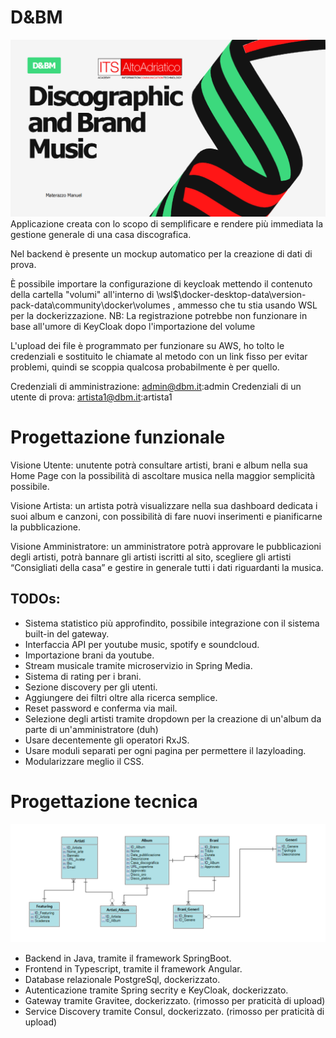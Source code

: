 # D&BM
![](SLIDE.png)
Applicazione creata con lo scopo di semplificare e rendere più immediata la gestione generale di una casa discografica.

Nel backend è presente un mockup automatico per la creazione di dati di prova.

È possibile importare la configurazione di keycloak mettendo il contenuto della cartella "volumi" all'interno di \\wsl$\docker-desktop-data\version-pack-data\community\docker\volumes , ammesso che tu stia usando WSL per la dockerizzazione.
NB: La registrazione potrebbe non funzionare in base all'umore di KeyCloak dopo l'importazione del volume

L'upload dei file è programmato per funzionare su AWS, ho tolto le credenziali e sostituito le chiamate al metodo con un link fisso per evitar problemi, quindi se scoppia qualcosa probabilmente è per quello.

Credenziali di amministrazione: admin@dbm.it:admin
Credenziali di un utente di prova: artista1@dbm.it:artista1

# Progettazione funzionale
Visione Utente: unutente potrà consultare artisti, brani e album nella sua Home Page con la possibilità di ascoltare musica nella maggior semplicità possibile.

Visione Artista: un artista potrà visualizzare nella sua dashboard dedicata i suoi album e canzoni, con possibilità di fare nuovi inserimenti e pianificarne la pubblicazione.

Visione Amministratore: un amministratore potrà approvare le pubblicazioni degli artisti, potrà bannare gli artisti iscritti al sito, scegliere gli artisti “Consigliati della casa” e gestire in generale tutti i dati riguardanti la musica.

## TODOs:
-	Sistema statistico più approfindito, possibile integrazione con il sistema built-in del gateway.
-	Interfaccia API per youtube music, spotify e soundcloud.
-	Importazione brani da youtube.
-	Stream musicale tramite microservizio in Spring Media.
-	Sistema di rating per i brani.
-	Sezione discovery per gli utenti.
-	Aggiungere dei filtri oltre alla ricerca semplice.
-	Reset password e conferma via mail.
-	Selezione degli artisti tramite dropdown per la creazione di un'album da parte di un'amministratore (duh)
-	Usare decentemente gli operatori RxJS.
-	Usare moduli separati per ogni pagina per permettere il lazyloading.
-	Modularizzare meglio il CSS.

# Progettazione tecnica
![](DB_PW.png)
-	Backend in Java, tramite il framework SpringBoot.
-	Frontend in Typescript, tramite il framework Angular.
-	Database relazionale PostgreSql, dockerizzato.
-	Autenticazione tramite Spring secrity e KeyCloak, dockerizzato.
-	Gateway tramite Gravitee, dockerizzato. (rimosso per praticità di upload)
-	Service Discovery tramite Consul, dockerizzato. (rimosso per praticità di upload)

